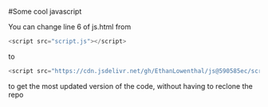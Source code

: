 #Some cool javascript

You can change line 6 of js.html from
```js
<script src="script.js"></script>
```
to
```js
<script src="https://cdn.jsdelivr.net/gh/EthanLowenthal/js@590585ec/script.js"></script>
```
to get the most updated version of the code, without having to reclone the repo
